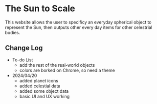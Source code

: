 # The Sun to Scale

This website allows the user to specificy an everyday spherical object to represent the Sun, then outputs other every day items for other celestrial bodies.

## Change Log

-   To-do List
    -   add the rest of the real-world objects
    -   colors are borked on Chrome, so need a theme
-   2024/04/20
    -   added planet icons
    -   added celestial data
    -   added some object data
    -   basic UI and UX working
